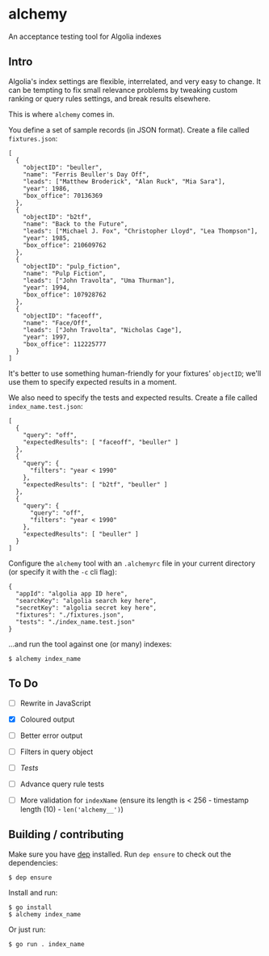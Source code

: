 # alchemy
An acceptance testing tool for Algolia indexes

## Intro

Algolia's index settings are flexible, interrelated, and very easy to change. It can be tempting to fix small relevance problems by tweaking custom ranking or query rules settings, and break results elsewhere.

This is where `alchemy` comes in.

You define a set of sample records (in JSON format). Create a file called `fixtures.json`:

    [
      {
        "objectID": "beuller",
        "name": "Ferris Beuller's Day Off",
        "leads": ["Matthew Broderick", "Alan Ruck", "Mia Sara"],
        "year": 1986,
        "box_office": 70136369
      },
      {
        "objectID": "b2tf",
        "name": "Back to the Future",
        "leads": ["Michael J. Fox", "Christopher Lloyd", "Lea Thompson"],
        "year": 1985,
        "box_office": 210609762
      },
      {
        "objectID": "pulp_fiction",
        "name": "Pulp Fiction",
        "leads": ["John Travolta", "Uma Thurman"],
        "year": 1994,
        "box_office": 107928762
      },
      {
        "objectID": "faceoff",
        "name": "Face/Off",
        "leads": ["John Travolta", "Nicholas Cage"],
        "year": 1997,
        "box_office": 112225777
      }
    ]

It's better to use something human-friendly for your fixtures' `objectID`; we'll use them to specify expected results in a moment.

We also need to specify the tests and expected results. Create a file called `index_name.test.json`:

    [
      {
        "query": "off",
        "expectedResults": [ "faceoff", "beuller" ]
      },
      {
        "query": {
          "filters": "year < 1990"
        },
        "expectedResults": [ "b2tf", "beuller" ]
      },
      {
        "query": {
          "query": "off",
          "filters": "year < 1990"
        },
        "expectedResults": [ "beuller" ]
      }
    ]

Configure the `alchemy` tool with an `.alchemyrc` file in your current directory (or specify it with the `-c` cli flag):

    {
      "appId": "algolia app ID here",
      "searchKey": "algolia search key here",
      "secretKey": "algolia secret key here",
      "fixtures": "./fixtures.json",
      "tests": "./index_name.test.json"
    }

...and run the tool against one (or many) indexes:

    $ alchemy index_name


## To Do

- [ ] Rewrite in JavaScript
- [x] Coloured output
- [ ] Better error output
- [ ] Filters in query object
- [ ] _Tests_
- [ ] Advance query rule tests
- [ ] More validation for `indexName` (ensure its length is < 256 - timestamp length (10) - `len('alchemy__')`)


## Building / contributing

Make sure you have [dep](https://github.com/golang/dep) installed. Run `dep ensure` to check out the dependencies:

    $ dep ensure

Install and run:

    $ go install
    $ alchemy index_name

Or just run:

    $ go run . index_name
